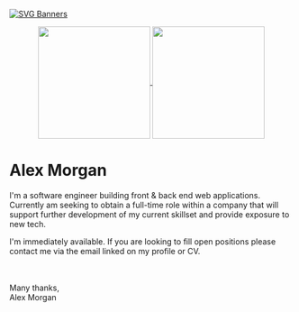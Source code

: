 [![SVG Banners](https://svg-banners.vercel.app/api?type=luminance&text1=Alex%20Morgan&width=1000%&height=150)](https://github.com/Akshay090/svg-banners)

<div align="center">
<a href="https://github.com/anuraghazra/github-readme-stats">
<img height="199px" align="center" src="https://github-readme-stats-morganbanet.vercel.app/api?username=morganbanet&show_icons=true&bg_color=343640&title_color=F4F4F4&text_color=DCDCDE&icon_color=FFFFFF" />
</a>
<a href="https://github.com/anuraghazra/convoychat">
<img height="199px" align="center" src="https://github-readme-stats-morganbanet.vercel.app/api/top-langs/?username=morganbanet&layout=compact&bg_color=343640&title_color=F4F4F4&text_color=DCDCDE&icon_color=FFFFFF" />
</a>
  
</div>

<h1>Alex Morgan</h1>

I'm a software engineer building front & back end web applications. Currently am seeking to obtain a full-time role within a company that will support further development of my current skillset and provide exposure to new tech.

I'm immediately available. If you are looking to fill open positions please contact me via the email linked on my profile or CV. <br><br><br>



Many thanks, <br>
Alex Morgan

<h2></h2>

<!-- <b>Languages:</b> JavaScript <br> -->
<!-- <b>Front-end:</b> React, Bootstrap, Html & Css<br> -->
<!-- <b>Back-end:</b> Express, Node, MongoDB, Mongoose, Firebase <br> -->
<!-- <b>Libraries & Tools:</b> Vite, Postman, Git<br> -->

<div>
  <!-- <img src="https://github.com/devicons/devicon/blob/master/icons/typescript/typescript-original.svg" title="TypeScript" alt="TypeScript" width="40" height="40"/>&nbsp; -->
  <!-- <img src="https://github.com/devicons/devicon/blob/master/icons/javascript/javascript-original.svg" title="JavaScript" alt="JavaScript" width="40" height="40"/>&nbsp; -->
  <!-- <img src="https://github.com/devicons/devicon/blob/master/icons/html5/html5-original.svg" title="HTML5" alt="HTML" width="40" height="40"/>&nbsp; -->
  <!-- <img src="https://github.com/devicons/devicon/blob/master/icons/css3/css3-original.svg"  title="CSS3" alt="CSS" width="40" height="40"/>&nbsp; ->>
  <!-- <img src="https://github.com/devicons/devicon/blob/master/icons/bootstrap/bootstrap-original.svg" title="Bootstrap" **alt="Bootsrap" width="40" height="40"/> -->
  <!-- <img src="https://upload.wikimedia.org/wikipedia/commons/f/f1/Vitejs-logo.svg" title="Vite" alt="Vite" width="40" height="40"/> -->
  <!-- <img src="https://github.com/devicons/devicon/blob/master/icons/react/react-original.svg" title="React" alt="React" width="40" height="40"/>&nbsp; ->>
  <!-- <img src="https://github.com/devicons/devicon/blob/master/icons/redux/redux-original.svg" title="Redux" **alt="Redux" width="40" height="40"/>&nbsp; -->
  <!-- <img src="https://user-images.githubusercontent.com/11247099/145112184-a9ff6727-661c-439d-9ada-963124a281f7.png" title="Vitest" alt="Vitest" width="40" height="40"/>&nbsp; -->
  <!-- <img src="https://cdn.jsdelivr.net/gh/devicons/devicon/icons/jest/jest-plain.svg" title="Jest" alt="Jest" width="40" height="40"/> -->
  <!-- <img src="https://testing-library.com/img/octopus-128x128.png" title="React Testing Library" alt="React Testing Library" width="40" height="40"/> -->
  <!-- <img src="https://i.pinimg.com/originals/03/33/b9/0333b9ac653b5104066b51d5c82f9c1f.png" title="Cypress" alt="Cypress" width="40" height="40"/> -->
  <!-- <img src="https://github.com/devicons/devicon/blob/master/icons/nodejs/nodejs-original.svg" title="NodeJS" alt="NodeJS" width="40" height="40"/>&nbsp; -->
  <!-- <img src="https://media.zeemly.com/zeemly/product/expressjs.png" title="Express" alt="Express" width="40" height="40"/> -->
  <!-- <img src="https://github.com/devicons/devicon/blob/master/icons/mongodb/mongodb-original.svg" title="MongoDB" **alt="MongoDB" width="40" height="40"/> -->
  <!-- <img src="https://github.com/devicons/devicon/blob/master/icons/firebase/firebase-plain.svg" title="Firebase" alt="Firebase" width="40" height="40"/>&nbsp; -->
  <!-- <img src="https://github.com/devicons/devicon/blob/master/icons/git/git-original.svg" title="Git" **alt="Git" width="40" height="40"/>&nbsp; -->
  <!-- <img src="https://www.vectorlogo.zone/logos/getpostman/getpostman-icon.svg" title="Postman"  alt="Postman" width="40" height="40"/> -->
  <!-- <img src="https://github.com/devicons/devicon/blob/master/icons/heroku/heroku-original.svg" title="Heroku" **alt="Heroku" width="40" height="40"/> -->
  <!-- <img src="https://github.com/devicons/devicon/blob/master/icons/digitalocean/digitalocean-original.svg" title="Digital Ocean" **alt="Digital Ocean" width="40" height="40"/> -->
</div>

